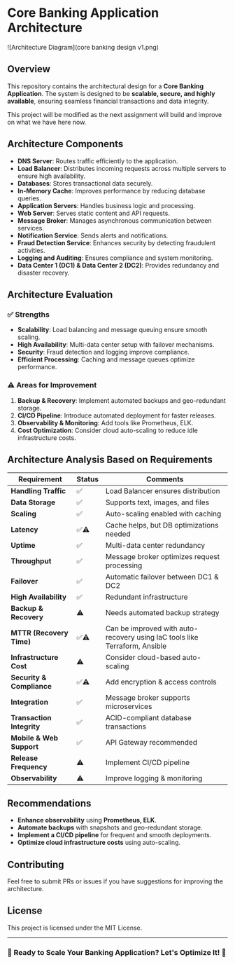 # Core Banking Application Architecture

![Architecture Diagram](core banking design v1.png)

## Overview
This repository contains the architectural design for a **Core Banking Application**. The system is designed to be **scalable, secure, and highly available**, ensuring seamless financial transactions and data integrity.

This project will be modified as the next assignment will build and improve on what we have here now.

## Architecture Components
- **DNS Server**: Routes traffic efficiently to the application.
- **Load Balancer**: Distributes incoming requests across multiple servers to ensure high availability.
- **Databases**: Stores transactional data securely.
- **In-Memory Cache**: Improves performance by reducing database queries.
- **Application Servers**: Handles business logic and processing.
- **Web Server**: Serves static content and API requests.
- **Message Broker**: Manages asynchronous communication between services.
- **Notification Service**: Sends alerts and notifications.
- **Fraud Detection Service**: Enhances security by detecting fraudulent activities.
- **Logging and Auditing**: Ensures compliance and system monitoring.
- **Data Center 1 (DC1) & Data Center 2 (DC2)**: Provides redundancy and disaster recovery.

## Architecture Evaluation

### ✅ Strengths
- **Scalability**: Load balancing and message queuing ensure smooth scaling.
- **High Availability**: Multi-data center setup with failover mechanisms.
- **Security**: Fraud detection and logging improve compliance.
- **Efficient Processing**: Caching and message queues optimize performance.

### ⚠️ Areas for Improvement
1. **Backup & Recovery**: Implement automated backups and geo-redundant storage.
2. **CI/CD Pipeline**: Introduce automated deployment for faster releases.
3. **Observability & Monitoring**: Add tools like Prometheus, ELK.
4. **Cost Optimization**: Consider cloud auto-scaling to reduce idle infrastructure costs.

## Architecture Analysis Based on Requirements

| Requirement               | Status  | Comments |
|---------------------------|---------|----------|
| **Handling Traffic**      | ✅       | Load Balancer ensures distribution |
| **Data Storage**          | ✅       | Supports text, images, and files |
| **Scaling**               | ✅       | Auto-scaling enabled with caching |
| **Latency**               | ✅⚠️     | Cache helps, but DB optimizations needed |
| **Uptime**                | ✅       | Multi-data center redundancy |
| **Throughput**            | ✅       | Message broker optimizes request processing |
| **Failover**              | ✅       | Automatic failover between DC1 & DC2 |
| **High Availability**     | ✅       | Redundant infrastructure |
| **Backup & Recovery**     | ⚠️      | Needs automated backup strategy |
| **MTTR (Recovery Time)**  | ✅⚠️     | Can be improved with auto-recovery using IaC tools like Terraform, Ansible |
| **Infrastructure Cost**   | ⚠️      | Consider cloud-based auto-scaling |
| **Security & Compliance** | ✅⚠️     | Add encryption & access controls |
| **Integration**           | ✅       | Message broker supports microservices |
| **Transaction Integrity** | ✅       | ACID-compliant database transactions |
| **Mobile & Web Support**  | ✅       | API Gateway recommended |
| **Release Frequency**     | ⚠️      | Implement CI/CD pipeline |
| **Observability**         | ⚠️      | Improve logging & monitoring |

## Recommendations
- **Enhance observability** using **Prometheus, ELK**.
- **Automate backups** with snapshots and geo-redundant storage.
- **Implement a CI/CD pipeline** for frequent and smooth deployments.
- **Optimize cloud infrastructure costs** using auto-scaling.

## Contributing
Feel free to submit PRs or issues if you have suggestions for improving the architecture.

## License
This project is licensed under the MIT License.

---

### 🚀 Ready to Scale Your Banking Application? Let's Optimize It! 🚀
